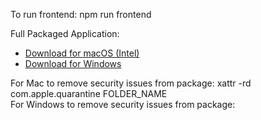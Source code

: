 To run frontend: npm run frontend

Full Packaged Application:  
- [Download for macOS (Intel)](https://github.com/logan-taggart/TRAIT-Front/releases/latest/download/TRAIT-macintel.zip)  
- [Download for Windows](https://github.com/logan-taggart/TRAIT-Front/releases/latest/download/TRAIT-windows.zip)

For Mac to remove security issues from package: xattr -rd com.apple.quarantine FOLDER_NAME  
For Windows to remove security issues from package:
